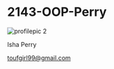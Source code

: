# 2143-OOP-Perry

![profilepic 2](https://user-images.githubusercontent.com/42754327/44806938-dc538680-ab8d-11e8-9477-e4b6b339c4a2.jpg)

Isha Perry

toufgirl99@gmail.com
